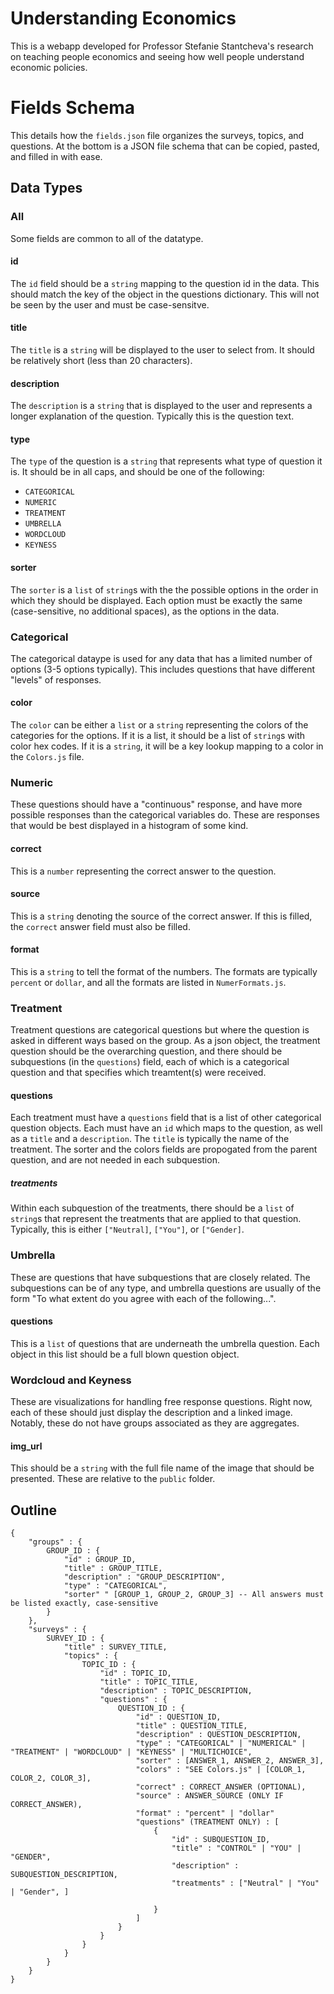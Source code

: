 # Understanding Economics
This is a webapp developed for Professor Stefanie Stantcheva's research on teaching people economics and seeing how well people understand economic policies.

# Fields Schema
This details how the `fields.json` file organizes the surveys, topics, and questions. At the bottom is a JSON file schema that can be copied, pasted, and filled in with ease. 

## Data Types

### All
Some fields are common to all of the datatype.

#### id
The `id` field should be a `string` mapping to the question id in the data. This should match the key of the object in the questions dictionary. This will not be seen by the user and must be case-sensitve.

#### title
The `title` is a `string` will be displayed to the user to select from. It should be relatively short (less than 20 characters).

#### description
The `description` is a `string` that is displayed to the user and represents a longer explanation of the question. Typically this is the question text.

#### type
The `type` of the question is a `string` that represents what type of question it is. It should be in all caps, and should be one of the following:
* `CATEGORICAL`
* `NUMERIC`
* `TREATMENT`
* `UMBRELLA`
* `WORDCLOUD`
* `KEYNESS`

#### sorter
The `sorter` is a `list` of `string`s with the the possible options in the order in which they should be displayed. Each option must be exactly the same (case-sensitive, no additional spaces), as the options in the data. 


### Categorical
The categorical dataype is used for any data that has a limited number of options (3-5 options typically). This includes questions that have different "levels" of responses.


#### color
The `color` can be either a `list` or a `string` representing the colors of the categories for the options. If it is a list, it should be a list of `string`s with color hex codes. If it is a `string`, it will be a key lookup mapping to a color in the `Colors.js` file. 

### Numeric
These questions should have a "continuous" response, and have more possible responses than the categorical variables do. These are responses that would be best displayed in a histogram of some kind.

#### correct
This is a `number` representing the correct answer to the question. 

#### source
This is a `string` denoting the source of the correct answer. If this is filled, the `correct` answer field must also be filled.

#### format
This is a `string` to tell the format of the numbers. The formats are typically `percent` or `dollar`, and all the formats are listed in `NumerFormats.js`.

### Treatment
Treatment questions are categorical questions but where the question is asked in different ways based on the group. As a json object, the treatment question should be the overarching question, and there should be subquestions (in the `questions`) field, each of which is a categorical question and that specifies which treamtent(s) were received.


#### questions
Each treatment must have a `questions` field that is a list of other categorical question objects. Each must have an `id` which maps to the question, as well as a `title` and a `description`. The `title` is typically the name of the treatment. The sorter and the colors fields are propogated from the parent question, and are not needed in each subquestion. 

##### treatments
Within each subquestion of the treatments, there should be a `list` of `string`s that represent the treatments that are applied to that question. Typically, this is either `["Neutral]`, `["You"]`, or `["Gender]`.

### Umbrella
These are questions that have subquestions that are closely related. The subquestions can be of any type, and umbrella questions are usually of the form "To what extent do you agree with each of the following...". 

#### questions
This is a `list` of questions that are underneath the umbrella question. Each object in this list should be a full blown question object. 

### Wordcloud and Keyness
These are visualizations for handling free response questions. Right now, each of these should just display the description and a linked image. Notably, these do not have groups associated as they are aggregates. 

#### img_url
This should be a `string` with the full file name of the image that should be presented. These are relative to the `public` folder.

## Outline
```
{
    "groups" : {
        GROUP_ID : {
            "id" : GROUP_ID,
            "title" : GROUP_TITLE,
            "description" : "GROUP_DESCRIPTION",
            "type" : "CATEGORICAL",
            "sorter" " [GROUP_1, GROUP_2, GROUP_3] -- All answers must be listed exactly, case-sensitive
        }
    },
    "surveys" : {
        SURVEY_ID : {
            "title" : SURVEY_TITLE,
            "topics" : {
                TOPIC_ID : {
                    "id" : TOPIC_ID,
                    "title" : TOPIC_TITLE,
                    "description" : TOPIC_DESCRIPTION,
                    "questions" : {
                        QUESTION_ID : {
                            "id" : QUESTION_ID,
                            "title" : QUESTION_TITLE,
                            "description" : QUESTION_DESCRIPTION,
                            "type" : "CATEGORICAL" | "NUMERICAL" | "TREATMENT" | "WORDCLOUD" | "KEYNESS" | "MULTICHOICE",
                            "sorter" : [ANSWER_1, ANSWER_2, ANSWER_3],
                            "colors" : "SEE Colors.js" | [COLOR_1, COLOR_2, COLOR_3],
                            "correct" : CORRECT_ANSWER (OPTIONAL),
                            "source" : ANSWER_SOURCE (ONLY IF CORRECT_ANSWER),
                            "format" : "percent" | "dollar"
                            "questions" (TREATMENT ONLY) : [
                                {
                                    "id" : SUBQUESTION_ID,
                                    "title" : "CONTROL" | "YOU" | "GENDER",
                                    "description" : SUBQUESTION_DESCRIPTION,
                                    "treatments" : ["Neutral" | "You" | "Gender", ]

                                }
                            ]    
                        }
                    }
                }
            }
        }
    }
}
```

